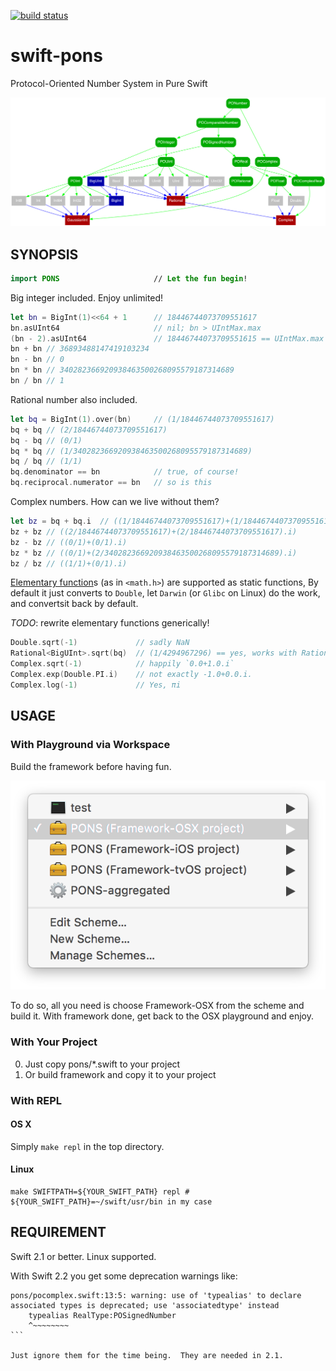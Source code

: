 [![build status](https://secure.travis-ci.org/dankogai/swift-pons.png)](http://travis-ci.org/dankogai/swift-pons)

# swift-pons
Protocol-Oriented Number System in Pure Swift

![typetree](./typetree.png)

## SYNOPSIS

````swift
import PONS                     // Let the fun begin!
````

Big integer included.  Enjoy unlimited!

````swift
let bn = BigInt(1)<<64 + 1      // 18446744073709551617
bn.asUInt64                     // nil; bn > UIntMax.max
(bn - 2).asUInt64               // 18446744073709551615 == UIntMax.max
bn + bn // 36893488147419103234
bn - bn // 0
bn * bn // 340282366920938463500268095579187314689
bn / bn // 1
````

Rational number also included.
 
````swift
let bq = BigInt(1).over(bn)     // (1/18446744073709551617)
bq + bq // (2/18446744073709551617)
bq - bq // (0/1)
bq * bq // (1/340282366920938463500268095579187314689)
bq / bq // (1/1)
bq.denominator == bn            // true, of course!
bq.reciprocal.numerator == bn   // so is this
````

Complex numbers.  How can we live without them?

````swift
let bz = bq + bq.i  // ((1/18446744073709551617)+(1/18446744073709551617).i)
bz + bz // ((2/18446744073709551617)+(2/18446744073709551617).i)
bz - bz // ((0/1)+(0/1).i)
bz * bz // ((0/1)+(2/340282366920938463500268095579187314689).i)
bz / bz // ((1/1)+(0/1).i)
````

[Elementary function]s (as in `<math.h>`) are supported as static functions, 
By default it just converts to `Double`, let `Darwin` (or `Glibc` on Linux) do the work, 
and convertsit back by default.

[Elementary function]: https://en.wikipedia.org/wiki/Elementary_function


*TODO*: rewrite elementary functions generically!

````swift
Double.sqrt(-1)             // sadly NaN
Rational<BigUInt>.sqrt(bq)  // (1/4294967296) == yes, works with Rational, too!
Complex.sqrt(-1)            // happily `0.0+1.0.i`
Complex.exp(Double.PI.i)    // not exactly -1.0+0.0.i.
Complex.log(-1)             // Yes, πi
````

## USAGE

### With Playground via Workspace

Build the framework before having fun.

![](screenshots/select-scheme.png)

To do so, all you need is choose Framework-OSX from the scheme and build it.  With framework done, 
get back to the OSX playground and enjoy.

### With Your Project

0. Just copy pons/*.swift to your project
1. Or build framework and copy it to your project

### With REPL

#### OS X

Simply `make repl` in the top directory.

#### Linux

````
make SWIFTPATH=${YOUR_SWIFT_PATH} repl # ${YOUR_SWIFT_PATH}=~/swift/usr/bin in my case
````

## REQUIREMENT

Swift 2.1 or better.  Linux supported.

With Swift 2.2 you get some deprecation warnings like:

````
pons/pocomplex.swift:13:5: warning: use of 'typealias' to declare associated types is deprecated; use 'associatedtype' instead
    typealias RealType:POSignedNumber
    ^~~~~~~~~
```

Just ignore them for the time being.  They are needed in 2.1.
